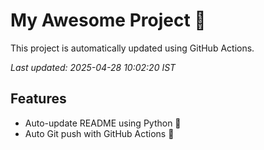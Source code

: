 # My Awesome Project 🚀

This project is automatically updated using GitHub Actions.

_Last updated: 2025-04-28 10:02:20 IST_

## Features
- Auto-update README using Python 🐍
- Auto Git push with GitHub Actions 🤖
